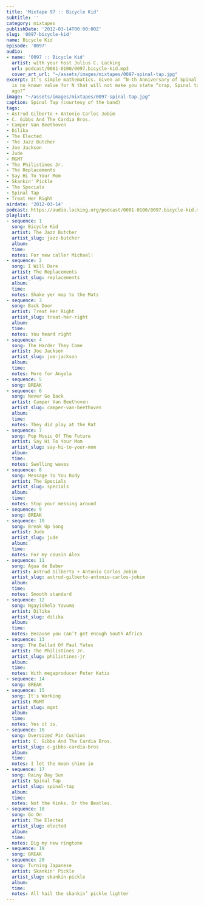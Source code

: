 ```yaml
---
title: 'Mixtape 97 :: Bicycle Kid'
subtitle: ''
category: mixtapes
publishDate: '2012-03-14T00:00:00Z'
slug: '0097-bicycle-kid'
name: Bicycle Kid
episode: '0097'
audio:
- name: '0097 :: Bicycle Kid'
  artist: with your host Julius C. Lacking
  url: podcast/0001-0100/0097.bicycle-kid.mp3
  cover_art_url: "~/assets/images/mixtapes/0097-spinal-tap.jpg"
excerpt: It’s simple mathematics. Given an “N-th Anniversary of Spinal Tap”, there
  is no known value for N that will not make you state “crap, Spinal tap was N years
  ago?”
image: "~/assets/images/mixtapes/0097-spinal-tap.jpg"
caption: Spinal Tap (courtesy of the band)
tags:
- Astrud Gilberto + Antonio Carlos Jobim
- C. Gibbs And The Cardia Bros.
- Camper Van Beethoven
- Dilika
- The Elected
- The Jazz Butcher
- Joe Jackson
- Jude
- MGMT
- The Philistines Jr.
- The Replacements
- Say Hi To Your Mom
- Skankin' Pickle
- The Specials
- Spinal Tap
- Treat Her Right
airdate: '2012-03-14'
podcast: https://audio.lacking.org/podcast/0001-0100/0097.bicycle-kid.mp3
playlist:
- sequence: 1
  song: Bicycle Kid
  artist: The Jazz Butcher
  artist_slug: jazz-butcher
  album:
  time:
  notes: For new caller Michael!
- sequence: 2
  song: I Will Dare
  artist: The Replacements
  artist_slug: replacements
  album:
  time:
  notes: Shake yer mop to the Mats
- sequence: 3
  song: Back Door
  artist: Treat Her Right
  artist_slug: treat-her-right
  album:
  time:
  notes: You heard right
- sequence: 4
  song: The Harder They Come
  artist: Joe Jackson
  artist_slug: joe-jackson
  album:
  time:
  notes: More for Angela
- sequence: 5
  song: BREAK
- sequence: 6
  song: Never Go Back
  artist: Camper Van Beethoven
  artist_slug: camper-van-beethoven
  album:
  time:
  notes: They did play at the Rat
- sequence: 7
  song: Pop Music Of The Future
  artist: Say Hi To Your Mom
  artist_slug: say-hi-to-your-mom
  album:
  time:
  notes: Swelling waves
- sequence: 8
  song: Message To You Rudy
  artist: The Specials
  artist_slug: specials
  album:
  time:
  notes: Stop your messing around
- sequence: 9
  song: BREAK
- sequence: 10
  song: Break Up Song
  artist: Jude
  artist_slug: jude
  album:
  time:
  notes: For my cousin Alex
- sequence: 11
  song: Agua de Beber
  artist: Astrud Gilberto + Antonio Carlos Jobim
  artist_slug: astrud-gilberto-antonio-carlos-jobim
  album:
  time:
  notes: Smooth standard
- sequence: 12
  song: Ngayishela Yavuma
  artist: Dilika
  artist_slug: dilika
  album:
  time:
  notes: Because you can’t get enough South Africa
- sequence: 13
  song: The Ballad Of Paul Yates
  artist: The Philistines Jr.
  artist_slug: philistines-jr
  album:
  time:
  notes: With megaproducer Peter Katis
- sequence: 14
  song: BREAK
- sequence: 15
  song: It's Working
  artist: MGMT
  artist_slug: mgmt
  album:
  time:
  notes: Yes it is.
- sequence: 16
  song: Oversized Pin Cushion
  artist: C. Gibbs And The Cardia Bros.
  artist_slug: c-gibbs-cardia-bros
  album:
  time:
  notes: I let the moon shine in
- sequence: 17
  song: Rainy Day Sun
  artist: Spinal Tap
  artist_slug: spinal-tap
  album:
  time:
  notes: Not the Kinks. Or the Beatles.
- sequence: 18
  song: Go On
  artist: The Elected
  artist_slug: elected
  album:
  time:
  notes: Dig my new ringtone
- sequence: 19
  song: BREAK
- sequence: 20
  song: Turning Japanese
  artist: Skankin' Pickle
  artist_slug: skankin-pickle
  album:
  time:
  notes: All hail the skankin’ pickle lighter
---
```


